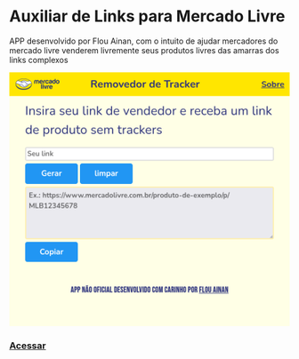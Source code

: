 # Auxiliar de Links para Mercado Livre

APP desenvolvido por Flou Ainan, com o intuito de ajudar mercadores do mercado livre venderem livremente seus produtos livres das amarras dos links complexos

![screenshot](./public/screenshot.png)

### [Acessar](https://flou-ainan.github.io/mercado-livre-link-helper/)